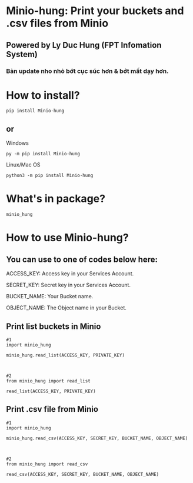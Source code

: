 
# Minio-hung: Print your buckets and .csv files from Minio
## Powered by Ly Duc Hung (FPT Infomation System)

### Bản update nho nhỏ bớt cục súc hơn & bớt mất dạy hơn.

# How to install?
```
pip install Minio-hung
```
## or

Windows
```
py -m pip install Minio-hung
```
Linux/Mac OS
```
python3 -m pip install Minio-hung
```

# What's in package?
```
minio_hung
```

# How to use Minio-hung?

## You can use to one of codes below here:

ACCESS_KEY: Access key in your Services Account.

SECRET_KEY: Secret key in your Services Account.

BUCKET_NAME: Your Bucket name.

OBJECT_NAME: The Object name in your Bucket.

## Print list buckets in Minio
```
#1
import minio_hung

minio_hung.read_list(ACCESS_KEY, PRIVATE_KEY)



#2
from minio_hung import read_list

read_list(ACCESS_KEY, PRIVATE_KEY)

```

## Print .csv file from Minio
```
#1
import minio_hung

minio_hung.read_csv(ACCESS_KEY, SECRET_KEY, BUCKET_NAME, OBJECT_NAME)



#2
from minio_hung import read_csv

read_csv(ACCESS_KEY, SECRET_KEY, BUCKET_NAME, OBJECT_NAME)

```